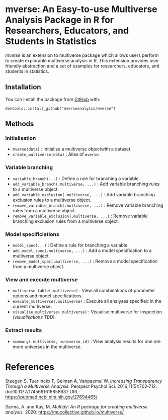 # mverse: An Easy-to-use Multiverse Analysis Package in R for Researchers, Educators, and Students in Statistics

_mverse_ is an extension to multiverse package 
which allows users perform to create explorable multiverse analysis
in R. This extension provides user friendly abstraction
and a set of examples for researchers, educators,
and students in statistics.

## Installation

You can install the package from [GitHub](https://github.com/mverseanalysis/mverse) with:

```
devtools::install_github("mverseanalysis/mverse")
```

##  Methods

### Initialisation 

+   `mverse(data)` : Initialize a multiverse objectwith a dataset.
+   `create_multiverse(data)` : Alias of `mverse`.

### Variable branching

+   `variable_branch(...)` : Define a rule for branching a variable.
+   `add_variable_branch(.multiverse, ...)` : Add variable branching rules to a multiverse object.
+   `add_variable_exclusion(.multiverse, ...)` : Add variable branching exclusion rules to a multiverse object.
+   `remove_variable_branch(.multiverse, ...)` : Remove variable branching rules from a multiverse object.
+   `remove_variable_exclusion(.multiverse, ...)` : Remove variable branching exclusion rules from a multiverse object.

### Model specificiations
+   `model_spec(...)` : Define a rule for branching a variable.
+   `add_model_spec(.multiverse, ...)` : Add a model specification to a multiverse object.
+   `remove_model_spec(.multiverse, ...)` : Remove a model specification from a multiverse object.

### View and execute multiverse
+   `multiverse_table(.multiverse)` : View all combinations of parameter options and model specifications.
+   `execute_multiverse(.multiverse)` : Execute all analyses specified in the current multiverse.
+   `visualise_multiverse(.multiverse)` : Visualise multiverse for inspection _(visualisations TBD)_.

### Extract results
+   `summary(.multiverse, <universe_id)` : View analysis results for one ore more universes in the multiverse.

# References

Steegen S, Tuerlinckx F, Gelman A, Vanpaemel W. _Increasing Transparency Through a Multiverse Analysis._ Perspect Psychol Sci. 2016;11(5):702‐712. doi:10.1177/1745691616658637 URL: https://pubmed.ncbi.nlm.nih.gov/27694465/

Sarma, A. and Kay, M. _Multidy: An R package for creating multiverse analysis._ 2020. https://mucollective.github.io/multiverse/
